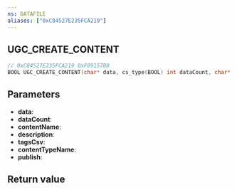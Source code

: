 ```yaml
---
ns: DATAFILE
aliases: ["0xC84527E235FCA219"]
---
```

## UGC_CREATE_CONTENT

```c
// 0xC84527E235FCA219 0xF09157B0
BOOL UGC_CREATE_CONTENT(char* data, cs_type(BOOL) int dataCount, char* contentName, char* description, char* tagsCsv, char* contentTypeName, BOOL publish);
```

## Parameters
* **data**: 
* **dataCount**: 
* **contentName**: 
* **description**: 
* **tagsCsv**: 
* **contentTypeName**: 
* **publish**: 

## Return value
